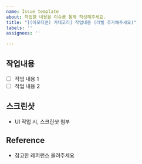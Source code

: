 ```yaml
---
name: Issue template
about: 작업할 내용을 이슈를 통해 작성해주세요.
title: "[(이모티콘) 카테고리] 작업내용 (라벨 추가해주세요)"
labels: ''
assignees: ''

---
```


## 작업내용
- [ ] 작업 내용 1
- [ ] 작업 내용 2

## 스크린샷 
- UI 작업 시, 스크린샷 첨부

## Reference
- 참고한 레퍼런스 올려주세요
